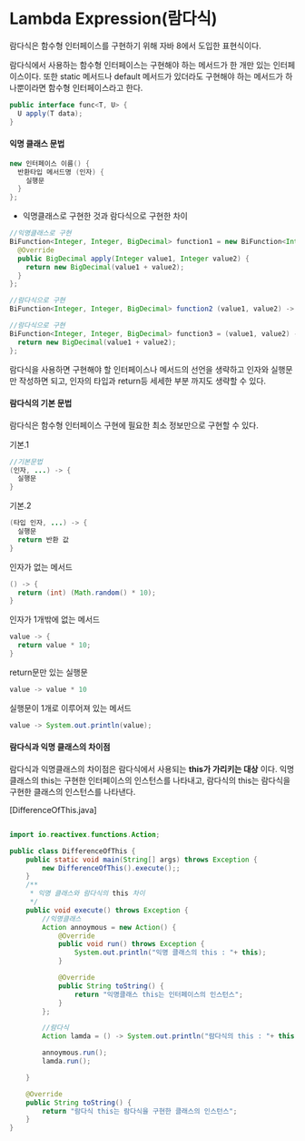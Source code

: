 # Lambda Expression(람다식)

람다식은 함수형 인터페이스를 구현하기 위해 자바 8에서 도입한 표현식이다.

람다식에서 사용하는 함수형 인터페이스는 구현해야 하는 메서드가 한 개만 있는 인터페이스이다. 또한 static 메서드나 default 메서드가 있더라도 구현해야 하는 메서드가 하나뿐이라면 함수형 인터페이스라고 한다.

```java
public interface func<T, U> {
  U apply(T data);
}
```

#### 익명 클래스 문법

```java
new 인터페이스 이름() {
  반환타입 메서드명 (인자) {
    실행문
  }
};
```

- 익명클래스로 구현한 것과 람다식으로 구현한 차이

```java
//익명클래스로 구현
BiFunction<Integer, Integer, BigDecimal> function1 = new BiFunction<Integer, Integer, BigDecimal>() {
  @Override
  public BigDecimal apply(Integer value1, Integer value2) {
    return new BigDecimal(value1 + value2);
  }
};

//람다식으로 구현
BiFunction<Integer, Integer, BigDecimal> function2 (value1, value2) -> new BigDecimal(value1 + value2);

//람다식으로 구현
BiFunction<Integer, Integer, BigDecimal> function3 = (value1, value2) -> {
  return new BigDecimal(value1 + value2);
};
```


람다식을 사용하면 구현해야 할 인터페이스나 메서드의 선언을 생략하고 인자와 실행문만 작성하면 되고, 인자의 타입과 return등 세세한 부분 까지도 생략할 수 있다.


#### 람다식의 기본 문법

람다식은 함수형 인터페이스 구현에 필요한 최소 정보만으로 구현할 수 있다.

기본.1

```java
//기본문법
(인자, ...) -> {
  실행문
}
```

기본.2

```java
(타입 인자, ...) -> {
  실행문
  return 반환 값
}
```

인자가 없는 메서드

```java
() -> {
  return (int) (Math.random() * 10);
}
```

인자가 1개밖에 없는 메서드

```java
value -> {
  return value * 10;
}
```


return문만 있는 실행문

```java
value -> value * 10
```

실행문이 1개로 이루어져 있는 메서드

```java
value -> System.out.println(value);
```

#### 람다식과 익명 클래스의 차이점

람다식과 익명클래스의 차이점은 람다식에서 사용되는 **this가 가리키는 대상** 이다. 익명클래스의 this는 구현한 인터페이스의 인스턴스를 나타내고, 람다식의 this는 람다식을 구현한 클래스의 인스턴스를 나타낸다.

[DifferenceOfThis.java]
```java

import io.reactivex.functions.Action;

public class DifferenceOfThis {
    public static void main(String[] args) throws Exception {
        new DifferenceOfThis().execute();;
    }
    /**
     * 익명 클래스와 람다식의 this 차이
     */
    public void execute() throws Exception {
        //익명클래스
        Action annoymous = new Action() {
            @Override
            public void run() throws Exception {
                System.out.println("익명 클래스의 this : "+ this);
            }

            @Override
            public String toString() {
                return "익명클래스 this는 인터페이스의 인스턴스";
            }
        };

        //람다식
        Action lamda = () -> System.out.println("람다식의 this : "+ this);

        annoymous.run();
        lamda.run();

    }

    @Override
    public String toString() {
        return "람다식 this는 람다식을 구현한 클래스의 인스턴스";
    }
}
```
